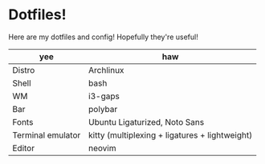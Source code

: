 # Dotfiles!

Here are my dotfiles and config! Hopefully they're useful!

| yee               | haw                                                                |
|-------------------|--------------------------------------------------------------------|
| Distro            | Archlinux                                                          |
| Shell             | bash                                                               |
| WM                | i3-gaps                                                            |
| Bar               | polybar                                                            |
| Fonts             | Ubuntu Ligaturized, Noto Sans                                      |
| Terminal emulator | kitty (multiplexing + ligatures + lightweight)                     |
| Editor            | neovim                                                             |
